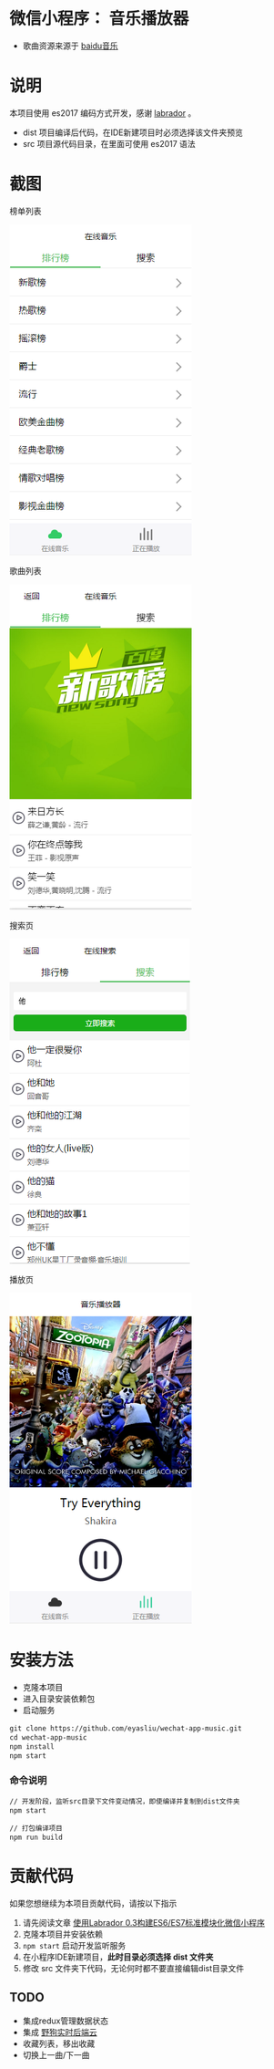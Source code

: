 # 微信小程序： 音乐播放器

 - 歌曲资源来源于 [baidu音乐](http://music.baidu.com/)

# 说明

本项目使用 es2017 编码方式开发，感谢 [labrador](https://segmentfault.com/a/1190000007109050) 。

 - dist 项目编译后代码，在IDE新建项目时必须选择该文件夹预览
 - src 项目源代码目录，在里面可使用 es2017 语法

# 截图

榜单列表

![](screenshot/20161001135104.png)

歌曲列表

![](screenshot/20161001135205.png)

搜索页

![](screenshot/20161001135243.png)

播放页

![](screenshot/20161001135348.png)


# 安装方法

 - 克隆本项目
 - 进入目录安装依赖包
 - 启动服务

```shell
git clone https://github.com/eyasliu/wechat-app-music.git
cd wechat-app-music
npm install
npm start
```

### 命令说明

```shell
// 开发阶段，监听src目录下文件变动情况，即使编译并复制到dist文件夹
npm start 
```

```shell
// 打包编译项目
npm run build
```


# 贡献代码

如果您想继续为本项目贡献代码，请按以下指示

 1. 请先阅读文章 [使用Labrador 0.3构建ES6/ES7标准模块化微信小程序](https://segmentfault.com/a/1190000007109050?_ea=1242495)
 2. 克隆本项目并安装依赖
 3. `npm start` 启动开发监听服务
 4. 在小程序IDE新建项目，**此时目录必须选择 dist 文件夹**
 4. 修改 src 文件夹下代码，无论何时都不要直接编辑dist目录文件

## TODO

 - 集成redux管理数据状态
 - 集成 [野狗实时后端云](https://www.wilddog.com/)
 - 收藏列表，移出收藏
 - 切换上一曲/下一曲

